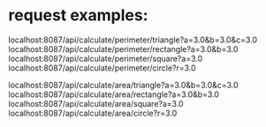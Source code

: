 # request examples: 

localhost:8087/api/calculate/perimeter/triangle?a=3.0&b=3.0&c=3.0
localhost:8087/api/calculate/perimeter/rectangle?a=3.0&b=3.0
localhost:8087/api/calculate/perimeter/square?a=3.0
localhost:8087/api/calculate/perimeter/circle?r=3.0

localhost:8087/api/calculate/area/triangle?a=3.0&b=3.0&c=3.0
localhost:8087/api/calculate/area/rectangle?a=3.0&b=3.0
localhost:8087/api/calculate/area/square?a=3.0
localhost:8087/api/calculate/area/circle?r=3.0
